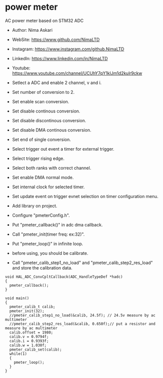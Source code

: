 # power meter
AC power meter based on STM32 ADC

*	Author:     Nima Askari
*	WebSite:    https://www.github.com/NimaLTD
*	Instagram:  https://www.instagram.com/github.NimaLTD
*	LinkedIn:   https://www.linkedin.com/in/NimaLTD
*	Youtube:    https://www.youtube.com/channel/UCUhY7qY1klJm1d2kulr9ckw 

* Setlect a ADC and enable 2 channel, v and i.
* Set number of conversion to 2.
* Set enable scan conversion.
* Set disable continous conversion.
* Set disable discontinous conversion.
* Set disable DMA continous conversion.
* Set end of single conversion.
* Select trigger out event a timer for external trigger.
* Select trigger rising edge.
* Select both ranks with correct channel.
* Set enable DMA normal mode.
* Set internal clock for selected timer.
* Set update event on trigger evnet selection on timer configuration menu.
* Add library on project.
* Configure "pmeterConfig.h".
* Put "pmeter_callback()" in adc dma callback.
* Call "pmeter_init(timer freq: ex:32)".
* Put "pmeter_loop()" in infinite loop.
* before using, you should be calibrate.
* Call "pmeter_calib_step1_no_load" and "pmeter_calib_step2_res_load" and store the calibration data.
```
void HAL_ADC_ConvCpltCallback(ADC_HandleTypeDef *hadc)
{
  pmeter_callback();
}

void main()
{
  pmeter_calib_t calib;
  pmeter_init(32);
  //pmeter_calib_step1_no_load(&calib, 24.5f); // 24.5v measure by ac multimeter
  //pmeter_calib_step2_res_load(&calib, 0.650f);// put a resistor and measure by ac multimeter
  calib.offset = 1980;
  calib.v = 0.9794f;
  calib.i = 0.9393f;
  calib.w = 1.030f;
  pmeter_calib_set(calib);
  while(1)
  {
    pmeter_loop();
  }
}
```




